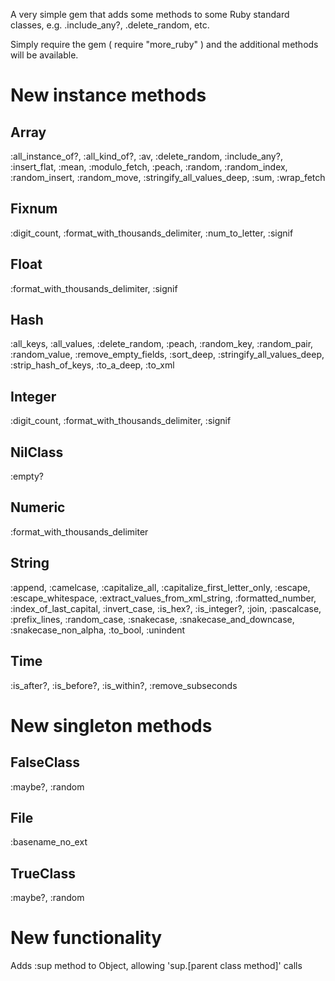 A very simple gem that adds some methods to some Ruby standard classes, e.g. <array>.include_any?, <array>.delete_random, etc.

Simply require the gem ( require "more_ruby" ) and the additional methods will be available.

# New instance methods #

## Array
:all_instance_of?, :all_kind_of?, :av, :delete_random, :include_any?, :insert_flat, :mean, :modulo_fetch, :peach, :random, :random_index, :random_insert, :random_move, :stringify_all_values_deep, :sum, :wrap_fetch

## Fixnum
:digit_count, :format_with_thousands_delimiter, :num_to_letter, :signif

## Float
:format_with_thousands_delimiter, :signif

## Hash
:all_keys, :all_values, :delete_random, :peach, :random_key, :random_pair, :random_value, :remove_empty_fields, :sort_deep, :stringify_all_values_deep, :strip_hash_of_keys, :to_a_deep, :to_xml

## Integer
:digit_count, :format_with_thousands_delimiter, :signif

## NilClass
:empty?

## Numeric
:format_with_thousands_delimiter

## String
:append, :camelcase, :capitalize_all, :capitalize_first_letter_only, :escape, :escape_whitespace, :extract_values_from_xml_string, :formatted_number, :index_of_last_capital, :invert_case, :is_hex?, :is_integer?, :join, :pascalcase, :prefix_lines, :random_case, :snakecase, :snakecase_and_downcase, :snakecase_non_alpha, :to_bool, :unindent

## Time
:is_after?, :is_before?, :is_within?, :remove_subseconds

# New singleton methods #

## FalseClass
:maybe?, :random

## File
:basename_no_ext

## TrueClass
:maybe?, :random


# New functionality #

Adds :sup method to Object, allowing 'sup.[parent class method]' calls